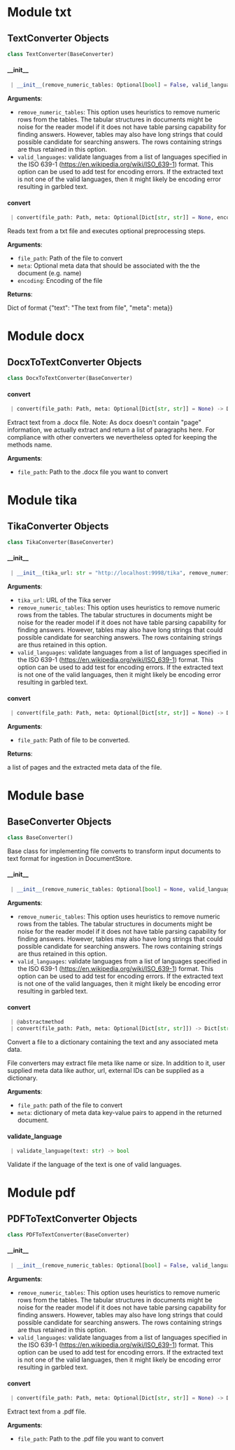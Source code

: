 <a name="txt"></a>
# Module txt

<a name="txt.TextConverter"></a>
## TextConverter Objects

```python
class TextConverter(BaseConverter)
```

<a name="txt.TextConverter.__init__"></a>
#### \_\_init\_\_

```python
 | __init__(remove_numeric_tables: Optional[bool] = False, valid_languages: Optional[List[str]] = None)
```

**Arguments**:

- `remove_numeric_tables`: This option uses heuristics to remove numeric rows from the tables.
The tabular structures in documents might be noise for the reader model if it
does not have table parsing capability for finding answers. However, tables
may also have long strings that could possible candidate for searching answers.
The rows containing strings are thus retained in this option.
- `valid_languages`: validate languages from a list of languages specified in the ISO 639-1
(https://en.wikipedia.org/wiki/ISO_639-1) format.
This option can be used to add test for encoding errors. If the extracted text is
not one of the valid languages, then it might likely be encoding error resulting
in garbled text.

<a name="txt.TextConverter.convert"></a>
#### convert

```python
 | convert(file_path: Path, meta: Optional[Dict[str, str]] = None, encoding: str = "utf-8") -> Dict[str, Any]
```

Reads text from a txt file and executes optional preprocessing steps.

**Arguments**:

- `file_path`: Path of the file to convert
- `meta`: Optional meta data that should be associated with the the document (e.g. name)
- `encoding`: Encoding of the file

**Returns**:

Dict of format {"text": "The text from file", "meta": meta}}

<a name="docx"></a>
# Module docx

<a name="docx.DocxToTextConverter"></a>
## DocxToTextConverter Objects

```python
class DocxToTextConverter(BaseConverter)
```

<a name="docx.DocxToTextConverter.convert"></a>
#### convert

```python
 | convert(file_path: Path, meta: Optional[Dict[str, str]] = None) -> Dict[str, Any]
```

Extract text from a .docx file.
Note: As docx doesn't contain "page" information, we actually extract and return a list of paragraphs here.
For compliance with other converters we nevertheless opted for keeping the methods name.

**Arguments**:

- `file_path`: Path to the .docx file you want to convert

<a name="tika"></a>
# Module tika

<a name="tika.TikaConverter"></a>
## TikaConverter Objects

```python
class TikaConverter(BaseConverter)
```

<a name="tika.TikaConverter.__init__"></a>
#### \_\_init\_\_

```python
 | __init__(tika_url: str = "http://localhost:9998/tika", remove_numeric_tables: Optional[bool] = False, valid_languages: Optional[List[str]] = None)
```

**Arguments**:

- `tika_url`: URL of the Tika server
- `remove_numeric_tables`: This option uses heuristics to remove numeric rows from the tables.
The tabular structures in documents might be noise for the reader model if it
does not have table parsing capability for finding answers. However, tables
may also have long strings that could possible candidate for searching answers.
The rows containing strings are thus retained in this option.
- `valid_languages`: validate languages from a list of languages specified in the ISO 639-1
(https://en.wikipedia.org/wiki/ISO_639-1) format.
This option can be used to add test for encoding errors. If the extracted text is
not one of the valid languages, then it might likely be encoding error resulting
in garbled text.

<a name="tika.TikaConverter.convert"></a>
#### convert

```python
 | convert(file_path: Path, meta: Optional[Dict[str, str]] = None) -> Dict[str, Any]
```

**Arguments**:

- `file_path`: Path of file to be converted.

**Returns**:

a list of pages and the extracted meta data of the file.

<a name="base"></a>
# Module base

<a name="base.BaseConverter"></a>
## BaseConverter Objects

```python
class BaseConverter()
```

Base class for implementing file converts to transform input documents to text format for ingestion in DocumentStore.

<a name="base.BaseConverter.__init__"></a>
#### \_\_init\_\_

```python
 | __init__(remove_numeric_tables: Optional[bool] = None, valid_languages: Optional[List[str]] = None)
```

**Arguments**:

- `remove_numeric_tables`: This option uses heuristics to remove numeric rows from the tables.
The tabular structures in documents might be noise for the reader model if it
does not have table parsing capability for finding answers. However, tables
may also have long strings that could possible candidate for searching answers.
The rows containing strings are thus retained in this option.
- `valid_languages`: validate languages from a list of languages specified in the ISO 639-1
(https://en.wikipedia.org/wiki/ISO_639-1) format.
This option can be used to add test for encoding errors. If the extracted text is
not one of the valid languages, then it might likely be encoding error resulting
in garbled text.

<a name="base.BaseConverter.convert"></a>
#### convert

```python
 | @abstractmethod
 | convert(file_path: Path, meta: Optional[Dict[str, str]]) -> Dict[str, Any]
```

Convert a file to a dictionary containing the text and any associated meta data.

File converters may extract file meta like name or size. In addition to it, user
supplied meta data like author, url, external IDs can be supplied as a dictionary.

**Arguments**:

- `file_path`: path of the file to convert
- `meta`: dictionary of meta data key-value pairs to append in the returned document.

<a name="base.BaseConverter.validate_language"></a>
#### validate\_language

```python
 | validate_language(text: str) -> bool
```

Validate if the language of the text is one of valid languages.

<a name="pdf"></a>
# Module pdf

<a name="pdf.PDFToTextConverter"></a>
## PDFToTextConverter Objects

```python
class PDFToTextConverter(BaseConverter)
```

<a name="pdf.PDFToTextConverter.__init__"></a>
#### \_\_init\_\_

```python
 | __init__(remove_numeric_tables: Optional[bool] = False, valid_languages: Optional[List[str]] = None)
```

**Arguments**:

- `remove_numeric_tables`: This option uses heuristics to remove numeric rows from the tables.
The tabular structures in documents might be noise for the reader model if it
does not have table parsing capability for finding answers. However, tables
may also have long strings that could possible candidate for searching answers.
The rows containing strings are thus retained in this option.
- `valid_languages`: validate languages from a list of languages specified in the ISO 639-1
(https://en.wikipedia.org/wiki/ISO_639-1) format.
This option can be used to add test for encoding errors. If the extracted text is
not one of the valid languages, then it might likely be encoding error resulting
in garbled text.

<a name="pdf.PDFToTextConverter.convert"></a>
#### convert

```python
 | convert(file_path: Path, meta: Optional[Dict[str, str]] = None) -> Dict[str, Any]
```

Extract text from a .pdf file.

**Arguments**:

- `file_path`: Path to the .pdf file you want to convert
